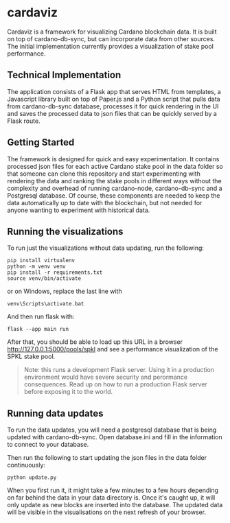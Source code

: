 # cardaviz
Cardaviz is a framework for visualizing Cardano blockchain data.  It is built on top of cardano-db-sync, but can incorporate data from other sources.  The initial implementation currently provides a visualization of stake pool performance.

## Technical Implementation
The application consists of a Flask app that serves HTML from templates, a Javascript library built on top of Paper.js and a Python script that pulls data from cardano-db-sync database, processes it for quick rendering in the UI and saves the processed data to json files that can be quickly served by a Flask route.

## Getting Started
The framework is designed for quick and easy experimentation.  It contains processed json files for each active Cardano stake pool in the data folder so that someone can clone this repository and start experimenting with rendering the data and ranking the stake pools in different ways without the complexity and overhead of running cardano-node, cardano-db-sync and a Postgresql database.  Of course, these components are needed to keep the data automatically up to date with the blockchain, but not needed for anyone wanting to experiment with historical data.

## Running the visualizations 
To run just the visualizations without data updating, run the following:
```
pip install virtualenv
python -m venv venv
pip install -r requirements.txt
source venv/bin/activate
```
or on Windows, replace the last line with 
```commandline
venv\Scripts\activate.bat
```
And then run flask with:
```commandline
flask --app main run
```
After that, you should be able to load up this URL in a browser 
http://127.0.0.1:5000/pools/spkl
and see a performance visualization of the SPKL stake pool.

>Note:  this runs a development Flask server. Using it in a production environment would have severe security and perormance consequences.  Read up on how to run a production Flask server before exposing it to the world.

## Running data updates
To run the data updates, you will need a postgresql database that is being updated with cardano-db-sync.  Open database.ini and fill in the information to connect to your database.

Then run the following to start updating the json files in the data folder continuously:
```commandline
python update.py
```
When you first run it, it might take a few minutes to a few hours depending on far behind the data in your data directory is.  Once it's caught up, it will only update as new blocks are inserted into the database. The updated data will be visible in the visualisations on the next refresh of your browser.
